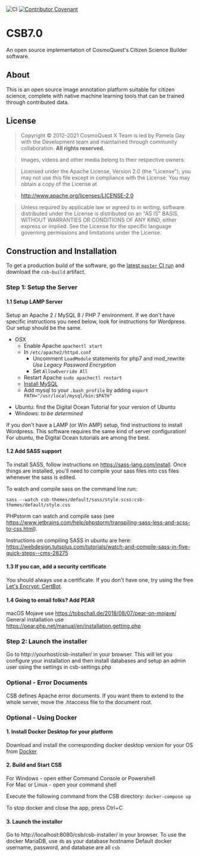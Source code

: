 ![CI](https://github.com/CosmoQuestX/CSB7.0/workflows/CI/badge.svg) [![Contributor Covenant](https://img.shields.io/badge/Contributor%20Covenant-v2.0%20adopted-ff69b4.svg)](code_of_conduct.md)

# CSB7.0
An open source implementation of CosmoQuest's Citizen Science Builder software.

## About
This is an open source image annotation platform suitable for citizen science, complete with native machine learning tools that can be trained through contributed data.

## License
> Copyright © 2012-2021 CosmoQuest X Team is led by Pamela Gay with the Development team and maintained through community collaboration. **All rights reserved.**





> Images, videos and other media belong to their respective owners.

> Licensed under the Apache License, Version 2.0 (the "License"); you may not use this file except in compliance with the License. You may obtain a copy of the License at

> http://www.apache.org/licenses/LICENSE-2.0

> Unless required by applicable law or agreed to in writing, software distributed under the License is distributed on an "AS IS" BASIS, WITHOUT WARRANTIES OR CONDITIONS OF ANY KIND, either express or implied. See the License for the specific language governing permissions and limitations under the License.


## Construction and Installation

To get a production build of the software, go the [latest `master` CI run](https://github.com/CosmoQuestX/CSB7.0/actions?query=branch%3Amaster) and download the `csb-build` artifact.

### Step 1: Setup the Server

#### 1.1 Setup LAMP Server

Setup an Apache 2 / MySQL 8 / PHP 7 environment. If we don't have specific instructions you need below, look for
instructions for Wordpress. Our setup should be the same.

* OSX
    * Enable Apache `apachectl start`
    * In `/etc/apache2/httpd.conf`
        * Uncomment `LoadModule` statements for php7 and mod_rewrite _Use Legacy Password Encryption_
        * Set `AllowOverride All`
    * Restart Apache `sudo apachectl restart`
    * [Install MySQL](https://dev.mysql.com/downloads/mysql)
    * Add mysql to your `.bash_profile` by adding `export PATH="/usr/local/mysql/bin:$PATH"`
- Ubuntu: find the Digital Ocean Tutorial for your version of Ubuntu
- Windows: _to be determined_

If you don't have a LAMP (or Win AMP) setup, find instructions to install
Wordpress. This software requires the same kind of server configuration!
For ubuntu, the Digital Ocean tutorials are among the best.


#### 1.2 Add SASS support
To install SASS, follow instructions on https://sass-lang.com/install. Once things
are installed, you'll need to compile your sass files into css files whenever
the sass is edited.

To watch and compile sass on the command line run:
```shell
sass --watch csb-themes/default/sass/style.scss:csb-themes/default/style.css
```

PHPstorm can watch and compile sass (see https://www.jetbrains.com/help/phpstorm/transpiling-sass-less-and-scss-to-css.html).

Instructions on compiling SASS in ubuntu are here: https://webdesign.tutsplus.com/tutorials/watch-and-compile-sass-in-five-quick-steps--cms-28275

#### 1.3 If you can, add a security certificate
You should always use a certificate. If you don't have one, try using the free
[Let's Encrypt: CertBot](https://letsencrypt.org/getting-started/).

#### 1.4 Going to email folks? Add PEAR
macOS Mojave use https://tobschall.de/2018/08/07/pear-on-mojave/
General installation use https://pear.php.net/manual/en/installation.getting.php

### Step 2: Launch the installer
Go to http://yourhost/csb-installer/ in your browser.
  This will let you configure your installation and then install databases and setup an admin user using the settings in csb-settings.php
  
### Optional - Error Documents
CSB defines Apache error documents. If you want them to extend to the whole server, move the .htaccess file to the document root. 

### Optional - Using Docker

#### 1. Install Docker Desktop for your platform
Download and install the corresponding docker desktop version for your OS from [Docker](https://hub.docker.com/search?q=&type=edition&offering=community)

#### 2. Build and Start CSB
For Windows - open either Command Console or Powershell\
For Mac or Linux - open your command shell

Execute the following command from the CSB directory:
```docker-compose up```

To stop docker and close the app, press Ctrl+C

#### 3. Launch the installer
Go to http://localhost:8080/csb/csb-installer/ in your browser. 
  To use the docker MariaDB, use ```db``` as your database hostname
  Default docker username, password, and database are all ```csb```
